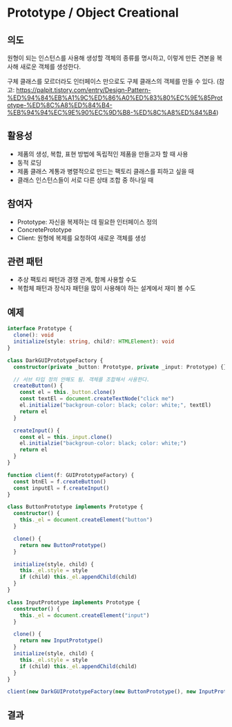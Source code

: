 # Prototype / Object Creational

## 의도

원형이 되는 인스턴스를 사용해 생성할 객체의 종류를 명시하고, 이렇게 만든 견본을 복사해 새로운
객체를 생성한다.

구체 클래스를 모르더라도 인터페이스 만으로도 구체 클래스의 객체를 만들 수 있다.
(참고: https://palpit.tistory.com/entry/Design-Pattern-%ED%94%84%EB%A1%9C%ED%86%A0%ED%83%80%EC%9E%85Prototype-%ED%8C%A8%ED%84%B4-%EB%94%94%EC%9E%90%EC%9D%B8-%ED%8C%A8%ED%84%B4)

## 활용성

- 제품의 생성, 복합, 표현 방법에 독립적인 제품을 만들고자 할 때 사용
- 동적 로딩
- 제품 클래스 계통과 병렬적으로 만드는 팩토리 클래스를 피하고 싶을 때
- 클래스 인스턴스들이 서로 다른 상태 조합 중 하나일 때

## 참여자

- Prototype: 자신을 복제하는 데 필요한 인터페이스 정의
- ConcretePrototype
- Client: 원형에 복제를 요청하여 새로운 객체를 생성

## 관련 패턴

- 추상 팩토리 패턴과 경쟁 관계, 함께 사용할 수도
- 복합체 패턴과 장식자 패턴을 많이 사용해야 하는 설계에서 재미 볼 수도

## 예제

```ts
interface Prototype {
  clone(): void
  initialize(style: string, child?: HTMLElement): void
}

class DarkGUIPrototypeFactory {
  constructor(private _button: Prototype, private _input: Prototype) {}

  // 서브 타입 정의 안해도 됨. 객체를 조합해서 사용한다.
  createButton() {
    const el = this._button.clone()
    const textEl = document.createTextNode("click me")
    el.initialize("backgroun-color: black; color: white;", textEl)
    return el
  }

  createInput() {
    const el = this._input.clone()
    el.initialzie("backgroun-color: black; color: white;")
    return el
  }
}

function client(f: GUIPrototypeFactory) {
  const btnEl = f.createButton()
  const inputEl = f.createInput()
}

class ButtonPrototype implements Prototype {
  constructor() {
    this._el = document.createElement("button")
  }

  clone() {
    return new ButtonPrototype()
  }

  initialize(style, child) {
    this._el.style = style
    if (child) this._el.appendChild(child)
  }
}

class InputPrototype implements Prototype {
  constructor() {
    this._el = document.createElement("input")
  }

  clone() {
    return new InputPrototype()
  }
  initialize(style, child) {
    this._el.style = style
    if (child) this._el.appendChild(child)
  }
}

client(new DarkGUIPrototypeFactory(new ButtonPrototype(), new InputPrototype()))
```

## 결과
